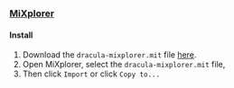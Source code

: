 ### [MiXplorer](https://mixplorer.com/)

#### Install

1. Download the `dracula-mixplorer.mit` file [here](https://github.com/kybo15/dracula-mixplorer/releases/download/v0.1.0/dracula-mixplorer.mit).
2. Open MiXplorer, select the `dracula-mixplorer.mit` file,
3. Then click `Import` or click `Copy to...`
